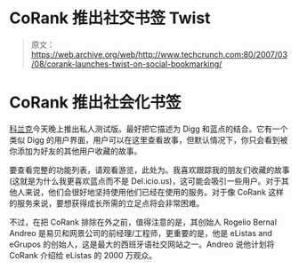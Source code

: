 # CoRank 推出社交书签 Twist 

> 原文：<https://web.archive.org/web/http://www.techcrunch.com:80/2007/03/08/corank-launches-twist-on-social-bookmarking/>

# CoRank 推出社会化书签

 [](https://web.archive.org/web/20221001091402/http://www.corank.com/) [科兰克](https://web.archive.org/web/20221001091402/http://www.corank.com/)今天晚上推出私人测试版。最好把它描述为 Digg 和蓝点的结合。它有一个类似 Digg 的用户界面，用户可以在这里查看故事，但默认情况下，你只会看到被你添加为好友的其他用户收藏的故事。

要查看完整的功能列表，请观看游览，此处为。我喜欢跟踪我的朋友们收藏的故事(这就是为什么我更喜欢蓝点而不是 Del.icio.us)，这可能会吸引一些用户。对于其他人来说，他们会很好地坚持使用他们已经在使用的服务。对于像 CoRank 这样的服务来说，要想获得成长所需的立足点将会非常困难。

不过，在把 CoRank 排除在外之前，值得注意的是，其创始人 Rogelio Bernal Andreo 是易贝和网景公司的前经理/工程师，更重要的是，他是 eListas and eGrupos 的创始人，这是最大的西班牙语社交网站之一。Andreo 说他计划将 CoRank 介绍给 eListas 的 2000 万观众。